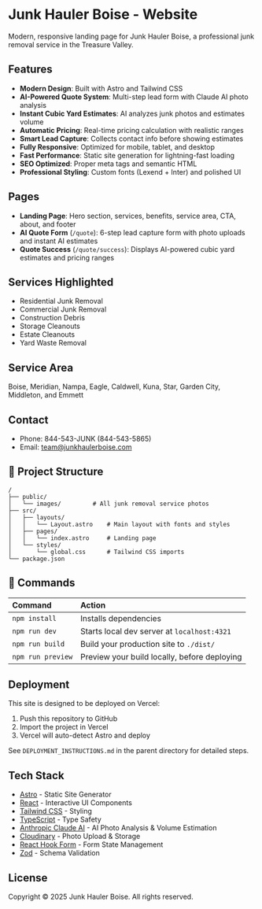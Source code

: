# Junk Hauler Boise - Website

Modern, responsive landing page for Junk Hauler Boise, a professional junk removal service in the Treasure Valley.

## Features

- **Modern Design**: Built with Astro and Tailwind CSS
- **AI-Powered Quote System**: Multi-step lead form with Claude AI photo analysis
- **Instant Cubic Yard Estimates**: AI analyzes junk photos and estimates volume
- **Automatic Pricing**: Real-time pricing calculation with realistic ranges
- **Smart Lead Capture**: Collects contact info before showing estimates
- **Fully Responsive**: Optimized for mobile, tablet, and desktop
- **Fast Performance**: Static site generation for lightning-fast loading
- **SEO Optimized**: Proper meta tags and semantic HTML
- **Professional Styling**: Custom fonts (Lexend + Inter) and polished UI

## Pages

- **Landing Page**: Hero section, services, benefits, service area, CTA, about, and footer
- **AI Quote Form** (`/quote`): 6-step lead capture form with photo uploads and instant AI estimates
- **Quote Success** (`/quote/success`): Displays AI-powered cubic yard estimates and pricing ranges

## Services Highlighted

- Residential Junk Removal
- Commercial Junk Removal
- Construction Debris
- Storage Cleanouts
- Estate Cleanouts
- Yard Waste Removal

## Service Area

Boise, Meridian, Nampa, Eagle, Caldwell, Kuna, Star, Garden City, Middleton, and Emmett

## Contact

- Phone: 844-543-JUNK (844-543-5865)
- Email: team@junkhaulerboise.com

## 🚀 Project Structure

```text
/
├── public/
│   └── images/         # All junk removal service photos
├── src/
│   ├── layouts/
│   │   └── Layout.astro    # Main layout with fonts and styles
│   ├── pages/
│   │   └── index.astro     # Landing page
│   └── styles/
│       └── global.css      # Tailwind CSS imports
└── package.json
```

## 🧞 Commands

| Command                   | Action                                           |
| :------------------------ | :----------------------------------------------- |
| `npm install`             | Installs dependencies                            |
| `npm run dev`             | Starts local dev server at `localhost:4321`      |
| `npm run build`           | Build your production site to `./dist/`          |
| `npm run preview`         | Preview your build locally, before deploying     |

## Deployment

This site is designed to be deployed on Vercel:

1. Push this repository to GitHub
2. Import the project in Vercel
3. Vercel will auto-detect Astro and deploy

See `DEPLOYMENT_INSTRUCTIONS.md` in the parent directory for detailed steps.

## Tech Stack

- [Astro](https://astro.build) - Static Site Generator
- [React](https://react.dev) - Interactive UI Components
- [Tailwind CSS](https://tailwindcss.com) - Styling
- [TypeScript](https://www.typescriptlang.org/) - Type Safety
- [Anthropic Claude AI](https://www.anthropic.com) - AI Photo Analysis & Volume Estimation
- [Cloudinary](https://cloudinary.com) - Photo Upload & Storage
- [React Hook Form](https://react-hook-form.com) - Form State Management
- [Zod](https://zod.dev) - Schema Validation

## License

Copyright © 2025 Junk Hauler Boise. All rights reserved.
